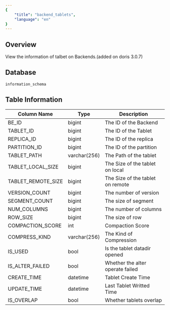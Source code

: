 ```yaml
---
{
    "title": "backend_tablets",
    "language": "en"
}
---
```


<!--
Licensed to the Apache Software Foundation (ASF) under one
or more contributor license agreements.  See the NOTICE file
distributed with this work for additional information
regarding copyright ownership.  The ASF licenses this file
to you under the Apache License, Version 2.0 (the
"License"); you may not use this file except in compliance
with the License.  You may obtain a copy of the License at

  http://www.apache.org/licenses/LICENSE-2.0

Unless required by applicable law or agreed to in writing,
software distributed under the License is distributed on an
"AS IS" BASIS, WITHOUT WARRANTIES OR CONDITIONS OF ANY
KIND, either express or implied.  See the License for the
specific language governing permissions and limitations
under the License.
-->

## Overview

View the information of talbet on Backends.(added on doris 3.0.7)

## Database


`information_schema`


## Table Information

| Column Name        | Type         | Description                      |
| ------------------ | ------------ | -------------------------------- |
| BE_ID              | bigint       | The ID of the Backend            |
| TABLET_ID          | bigint       | The ID of the Tablet             |
| REPLICA_ID         | bigint       | The ID of the replica            |
| PARTITION_ID       | bigint       | The ID of the partition          |
| TABLET_PATH        | varchar(256) | The Path of the tablet           |
| TABLET_LOCAL_SIZE  | bigint       | The Size of the tablet on local  |
| TABLET_REMOTE_SIZE | bigint       | The Size of the tablet on remote |
| VERSION_COUNT      | bigint       | The number of version            |
| SEGMENT_COUNT      | bigint       | The size of segment              |
| NUM_COLUMNS        | bigint       | The number of columns            |
| ROW_SIZE           | bigint       | The size of row                  |
| COMPACTION_SCORE   | int          | Compaction Score                 |
| COMPRESS_KIND      | varchar(256) | The Kind of Compression          |
| IS_USED            | bool         | Is the tablet datadir opened     |
| IS_ALTER_FAILED    | bool         | Whether the alter operate failed |
| CREATE_TIME        | datetime     | Tablet Create Time               |
| UPDATE_TIME        | datetime     | Last Tablet Writted Time         |
| IS_OVERLAP         | bool         | Whether tablets overlap          |

